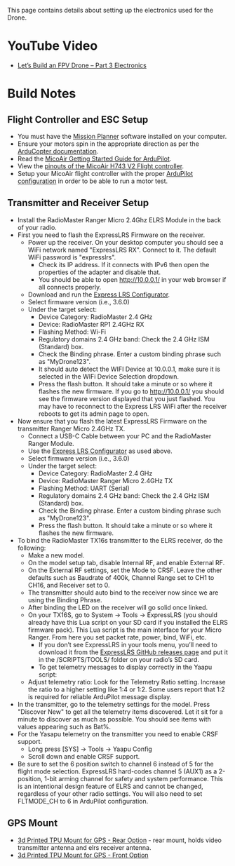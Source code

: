 This page contains details about setting up the electronics used for the Drone.

# YouTube Video
- [Let’s Build an FPV Drone – Part 3 Electronics](https://youtu.be/nHAfdJlOVx4)

# Build Notes
## Flight Controller and ESC Setup
- You must have the [Mission Planner](https://ardupilot.org/planner/docs/mission-planner-installation.html) software installed on your computer.
- Ensure your motors spin in the appropriate direction as per the [ArduCopter documentation](https://ardupilot.org/copter/docs/connect-escs-and-motors.html).
- Read the [MicoAir Getting Started Guide for ArduPilot](https://micoair.com/docs/getting-started-guide-for-ardupilot/).
- View the [pinouts of the MicoAir H743 V2 Flight controller](https://store.micoair.com/product/micoair743-v2/).
- Setup your MicoAir flight controller with the proper [ArduPilot configuration](../ArduPilot-Config/ArduPilot-Config.md) in order to be able to run a motor test.

## Transmitter and Receiver Setup
- Install the RadioMaster Ranger Micro 2.4Ghz ELRS Module in the back of your radio.
- First you need to flash the ExpressLRS Firmware on the receiver.
  - Power up the receiver. On your desktop computer you should see a WiFi network named "ExpressLRS RX". Connect to it. The default WiFi password is "expresslrs".
    - Check its IP address. If it connects with IPv6 then open the properties of the adapter and disable that.
    - You should be able to open http://10.0.0.1/ in your web browser if all connects properly.
  - Download and run the [Express LRS Configurator](https://www.expresslrs.org/quick-start/installing-configurator/).
  - Select firmware version (i.e., 3.6.0)
  - Under the target select:
    - Device Category: RadioMaster 2.4 GHz
    - Device: RadioMaster RP1 2.4GHz RX
    - Flashing Method: Wi-Fi
    - Regulatory domains 2.4 GHz band: Check the 2.4 GHz ISM (Standard) box.
    - Check the Binding phrase. Enter a custom binding phrase such as "MyDrone123".
    - It should auto detect the WIFI Device at 10.0.0.1, make sure it is selected in the WIFi Device Selection dropdown.
    - Press the flash button. It should take a minute or so where it flashes the new firmware. If you go to http://10.0.0.1/ you should see the firmware version displayed that you just flashed. You may have to reconnect to the Express LRS WiFi after the receiver reboots to get its admin page to open.
- Now ensure that you flash the latest ExpressLRS Firmware on the transmitter Ranger Micro 2.4GHz TX.
  - Connect a USB-C Cable between your PC and the RadioMaster Ranger Module.
  - Use the [Express LRS Configurator](https://www.expresslrs.org/quick-start/installing-configurator/) as used above.
  - Select firmware version (i.e., 3.6.0)
  - Under the target select:
    - Device Category: RadioMaster 2.4 GHz
    - Device: RadioMaster Ranger Micro 2.4GHz TX
    - Flashing Method: UART (Serial)
    - Regulatory domains 2.4 GHz band: Check the 2.4 GHz ISM (Standard) box.
    - Check the Binding phrase. Enter a custom binding phrase such as "MyDrone123".
    - Press the flash button. It should take a minute or so where it flashes the new firmware.
- To bind the RadioMaster TX16s transmitter to the ELRS receiver, do the following:
  - Make a new model.
  - On the model setup tab, disable Internal RF, and enable External RF.
  - On the External RF settings, set the Mode to CRSF. Leave the other defaults such as Baudrate of 400k, Channel Range set to CH1 to CH16, and Receiver set to 0.
  - The transmitter should auto bind to the receiver now since we are using the Binding Phrase.
  - After binding the LED on the receiver will go solid once linked.
  - On your TX16S, go to System → Tools → ExpressLRS (you should already have this Lua script on your SD card if you installed the ELRS firmware pack). This Lua script is the main interface for your Micro Ranger. From here you set packet rate, power, bind, WiFi, etc.
    - If you don’t see ExpressLRS in your tools menu, you’ll need to download it from the [ExpressLRS GitHub releases page](https://github.com/ExpressLRS/ExpressLRS) and put it in the /SCRIPTS/TOOLS/ folder on your radio’s SD card.
    - To get telemetry messages to display correctly in the Yaapu script:
  - Adjust telemetry ratio: Look for the Telemetry Ratio setting. Increase the ratio to a higher setting like 1:4 or 1:2. Some users report that 1:2 is required for reliable ArduPilot message display.
- In the transmitter, go to the telemetry settings for the model. Press "Discover New" to get all the telemetry items discovered. Let it sit for a minute to discover as much as possible. You should see items with values appearing such as Bat%.
- For the Yasapu telemetry on the transmitter you need to enable CRSF support.
  -  Long press [SYS] -> Tools -> Yaapu Config
  -  Scroll down and enable CRSF support.
- Be sure to set the 6 position switch to channel 6 instead of 5 for the flight mode selection. ExpressLRS hard-codes channel 5 (AUX1) as a 2-position, 1-bit arming channel for safety and system performance. This is an intentional design feature of ELRS and cannot be changed, regardless of your other radio settings. You will also need to set FLTMODE_CH to 6 in ArduPilot configuration.


## GPS Mount
- [3d Printed TPU Mount for GPS - Rear Option](https://www.thingiverse.com/thing:6295389) - rear mount, holds video transmitter antenna and elrs receiver antenna.
- [3d Printed TPU Mount for GPS - Front Option](https://www.thingiverse.com/thing:4759922)
